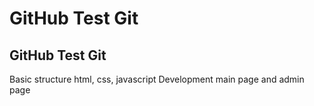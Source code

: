 # GitHub Test Git
## GitHub Test Git
Basic structure html, css, javascript
Development main page and admin page
